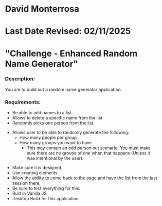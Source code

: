 # David Monterrosa
# Last Date Revised: 02/11/2025
# "Challenge - Enhanced Random Name Generator"
### Description:
You are to build out a random name generator application.

### Requirements:
- Be able to add names to a list
- Allows to delete a specific name from the list
- Randomly picks one person from the list.
+ Allows user to be able to randomly generate the following:
    - How many people per group
    - How many groups you want to have.
        - This may contain an odd person out scenario. You must make sure there are no groups of one when that happens (Unless it was intentional by the user).
- Make sure it is designed.
- Use creating elements
- Allow the ability to come back to the page and have the list from the last session there.
- Be sure to test everything for this.
- Built in Vanilla JS
- Desktop Build for this application.


